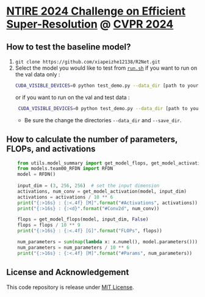 # [NTIRE 2024 Challenge on Efficient Super-Resolution](https://cvlai.net/ntire/2024/) @ [CVPR 2024](https://cvpr.thecvf.com/)

## How to test the baseline model?

1. `git clone https://github.com/xiapeizhe12138/R2Net.git`
2. Select the model you would like to test from [`run.sh`](./run.sh) 
   if you want to run on the val data only :
    ```bash
    CUDA_VISIBLE_DEVICES=0 python test_demo.py --data_dir [path to your data dir] --save_dir [path to your save dir] --model_id 29
    ```
   or if you want to run on the val and test data :
   ```bash
    CUDA_VISIBLE_DEVICES=0 python test_demo.py --data_dir [path to your data dir] --save_dir [path to your save dir] --include_test --model_id 29
    ```
    - Be sure the change the directories `--data_dir` and `--save_dir`.
   
## How to calculate the number of parameters, FLOPs, and activations

```python
    from utils.model_summary import get_model_flops, get_model_activation
    from models.team00_RFDN import RFDN
    model = RFDN()
    
    input_dim = (3, 256, 256)  # set the input dimension
    activations, num_conv = get_model_activation(model, input_dim)
    activations = activations / 10 ** 6
    print("{:>16s} : {:<.4f} [M]".format("#Activations", activations))
    print("{:>16s} : {:<d}".format("#Conv2d", num_conv))

    flops = get_model_flops(model, input_dim, False)
    flops = flops / 10 ** 9
    print("{:>16s} : {:<.4f} [G]".format("FLOPs", flops))

    num_parameters = sum(map(lambda x: x.numel(), model.parameters()))
    num_parameters = num_parameters / 10 ** 6
    print("{:>16s} : {:<.4f} [M]".format("#Params", num_parameters))
```

## License and Acknowledgement
This code repository is release under [MIT License](LICENSE). 
